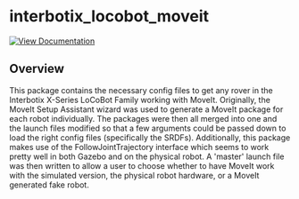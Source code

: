 # interbotix_locobot_moveit

[![View Documentation](https://trossenrobotics.com/docs/docs_button.svg)](https://docs.trossenrobotics.com/interbotix_xslocobots_docs/ros1_packages/moveit_motion_planning_configuration.html)

## Overview

This package contains the necessary config files to get any rover in the Interbotix X-Series LoCoBot Family working with MoveIt. Originally, the MoveIt Setup Assistant wizard was used to generate a MoveIt package for each robot individually. The packages were then all merged into one and the launch files modified so that a few arguments could be passed down to load the right config files (specifically the SRDFs). Additionally, this package makes use of the FollowJointTrajectory interface which seems to work pretty well in both Gazebo and on the physical robot. A 'master' launch file was then written to allow a user to choose whether to have MoveIt work with the simulated version, the physical robot hardware, or a MoveIt generated fake robot.
